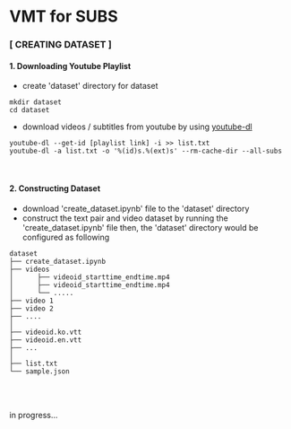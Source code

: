# <bold> VMT for SUBS </bold>
### [ CREATING DATASET ]
#### 1. Downloading Youtube Playlist
- create 'dataset' directory for dataset 
```
mkdir dataset
cd dataset
```
- download videos / subtitles from youtube by using [youtube-dl](https://github.com/ytdl-org/youtube-dl)

```
youtube-dl --get-id [playlist link] -i >> list.txt
youtube-dl -a list.txt -o '%(id)s.%(ext)s' --rm-cache-dir --all-subs 
```
<br>

#### 2. Constructing Dataset
- download 'create_dataset.ipynb' file to the 'dataset' directory
- construct the text pair and video dataset by running the 'create_dataset.ipynb' file
  then, the 'dataset' directory would be configured as following
```
dataset
├── create_dataset.ipynb
├── videos 
│      ├── videoid_starttime_endtime.mp4
│      ├── videoid_starttime_endtime.mp4
│      └── .....  
├── video 1
├── video 2
├── ....
│
├── videoid.ko.vtt
├── videoid.en.vtt
├── ...
│
├── list.txt
└── sample.json
```
<br>
<br>

in progress...


